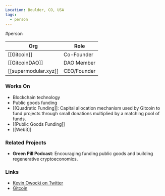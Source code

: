 ```yaml
---
Location: Boulder, CO, USA
tags:
  - person
---
```

#person

| Org                   | Role                |
| --------------------- | ------------------- |
| [[Gitcoin]]           | Co-Founder          |
| [[GitcoinDAO]]        | DAO Member          |
| [[supermodular.xyz]]  | CEO/Founder         |

### Works On

- Blockchain technology
- Public goods funding
- [[Quadratic Funding]]: Capital allocation mechanism used by Gitcoin to fund projects through small donations multiplied by a matching pool of funds.
- [[Public Goods Funding]]
- [[Web3]]

### Related Projects

- **Green Pill Podcast**: Encouraging funding public goods and building regenerative cryptoeconomics.

### Links

- [Kevin Owocki on Twitter](https://x.com/owocki)
- [Gitcoin](https://gitcoin.co/)